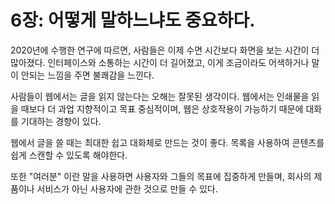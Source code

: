 # 6장: 어떻게 말하느냐도 중요하다.

2020년에 수행한 연구에 따르면, 사람들은 이제 수면 시간보다 화면을 보는 시간이 더 많아졌다. 인터페이스와 소통하는 시간이 더 길어졌고, 이게 조금이라도 어색하거나 말이 안되는 느낌을 주면 불쾌감을 느낀다.

사람들이 웹에서는 글을 읽지 않는다는 오해는 잘못된 생각이다. 웹에서는 인쇄물을 읽을 때보다 더 과업 지향적이고 목표 중심적이며, 웹은 상호작용이 가능하기 때문에 대화를 기대하는 경향이 있다.

웹에서 글을 쓸 때는 최대한 쉽고 대화체로 만드는 것이 좋다. 목록을 사용하여 콘텐츠를 쉽게 스캔할 수 있도록 해야한다.

또한 "여러분" 이란 말을 사용하면 사용자와 그들의 목표에 집중하게 만들며, 회사의 제품이나 서비스가 아닌 사용자에 관한 것으로 만들 수 있다.
